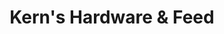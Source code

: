 ---
title: "Kern's Hardware & Feed"
url: /christmas-valley/kerns-hardware-and-feed/
shop: hardware
---